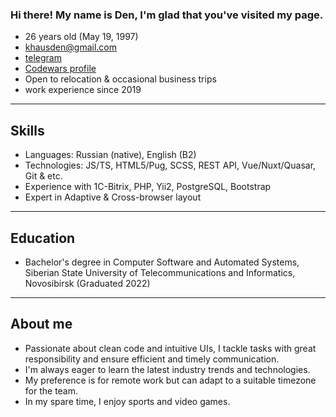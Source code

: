 ### Hi there! My name is Den, I'm glad that you've visited my page.

*  26 years old \(May 19, 1997\)
*  khausden@gmail.com 
*  [telegram](https://t.me/dk_d3v)
*  [Codewars profile](https://www.codewars.com/users/dk-97)
*  Open to relocation & occasional business trips
*  work experience since 2019

---

##  Skills

* Languages: Russian \(native\), English \(B2\)
* Technologies: JS/TS, HTML5/Pug, SCSS, REST API, Vue/Nuxt/Quasar, Git & etc.
* Experience with 1C-Bitrix, PHP, Yii2, PostgreSQL, Bootstrap
* Expert in Adaptive & Cross-browser layout

---

##  Education

* Bachelor's degree in Computer Software and Automated Systems, Siberian State University of Telecommunications and Informatics, Novosibirsk \(Graduated 2022\)

---

##  About me

* Passionate about clean code and intuitive UIs, I tackle tasks with great responsibility and ensure efficient and timely communication. 
* I'm always eager to learn the latest industry trends and technologies. 
* My preference is for remote work but can adapt to a suitable timezone for the team.
* In my spare time, I enjoy sports and video games. 

